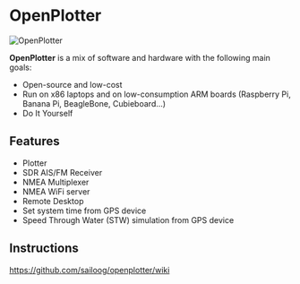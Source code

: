 OpenPlotter
==================
![OpenPlotter](http://campus.sailoog.com/pluginfile.php/744/mod_label/intro/openplotter2.png)

**OpenPlotter** is a mix of software and hardware with the following main goals:

* Open-source and low-cost
* Run on x86 laptops and on low-consumption ARM boards (Raspberry Pi, Banana Pi, BeagleBone, Cubieboard...)
* Do It Yourself

Features
------------
* Plotter
* SDR AIS/FM Receiver
* NMEA Multiplexer
* NMEA WiFi server
* Remote Desktop
* Set system time from GPS device
* Speed Through Water (STW) simulation from GPS device

Instructions
------------
https://github.com/sailoog/openplotter/wiki

